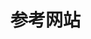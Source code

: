 <!--
 * @Date           : 2022-03-13 01:49:36
 * @FilePath       : /jinnian-cms-server/zdoc/参考网站.md
 * @Description    : 
-->

# 参考网站 
